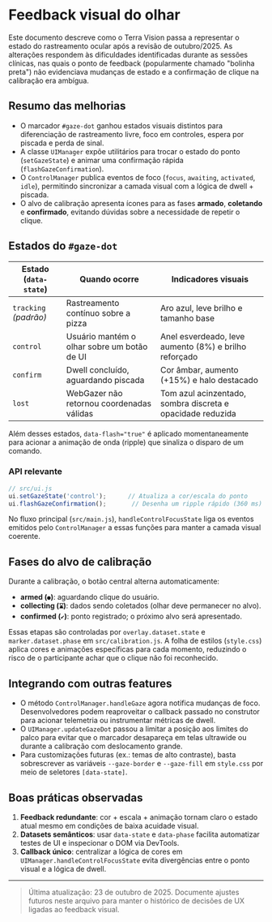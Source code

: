 # Feedback visual do olhar

Este documento descreve como o Terra Vision passa a representar o estado do rastreamento ocular após a revisão de outubro/2025. As alterações respondem às dificuldades identificadas durante as sessões clínicas, nas quais o ponto de feedback (popularmente chamado "bolinha preta") não evidenciava mudanças de estado e a confirmação de clique na calibração era ambígua.

## Resumo das melhorias

- O marcador `#gaze-dot` ganhou estados visuais distintos para diferenciação de rastreamento livre, foco em controles, espera por piscada e perda de sinal.
- A classe `UIManager` expõe utilitários para trocar o estado do ponto (`setGazeState`) e animar uma confirmação rápida (`flashGazeConfirmation`).
- O `ControlManager` publica eventos de foco (`focus`, `awaiting`, `activated`, `idle`), permitindo sincronizar a camada visual com a lógica de dwell + piscada.
- O alvo de calibração apresenta ícones para as fases **armado**, **coletando** e **confirmado**, evitando dúvidas sobre a necessidade de repetir o clique.

## Estados do `#gaze-dot`

| Estado (`data-state`) | Quando ocorre | Indicadores visuais |
| --- | --- | --- |
| `tracking` *(padrão)* | Rastreamento contínuo sobre a pizza | Aro azul, leve brilho e tamanho base |
| `control` | Usuário mantém o olhar sobre um botão de UI | Anel esverdeado, leve aumento (8%) e brilho reforçado |
| `confirm` | Dwell concluído, aguardando piscada | Cor âmbar, aumento (+15%) e halo destacado |
| `lost` | WebGazer não retornou coordenadas válidas | Tom azul acinzentado, sombra discreta e opacidade reduzida |

Além desses estados, `data-flash="true"` é aplicado momentaneamente para acionar a animação de onda (ripple) que sinaliza o disparo de um comando.

### API relevante

```javascript
// src/ui.js
ui.setGazeState('control');      // Atualiza a cor/escala do ponto
ui.flashGazeConfirmation();       // Desenha um ripple rápido (360 ms)
```

No fluxo principal (`src/main.js`), `handleControlFocusState` liga os eventos emitidos pelo `ControlManager` a essas funções para manter a camada visual coerente.

## Fases do alvo de calibração

Durante a calibração, o botão central alterna automaticamente:

- **armed (`●`)**: aguardando clique do usuário.
- **collecting (`⌛`)**: dados sendo coletados (olhar deve permanecer no alvo).
- **confirmed (`✔`)**: ponto registrado; o próximo alvo será apresentado.

Essas etapas são controladas por `overlay.dataset.state` e `marker.dataset.phase` em `src/calibration.js`. A folha de estilos (`style.css`) aplica cores e animações específicas para cada momento, reduzindo o risco de o participante achar que o clique não foi reconhecido.

## Integrando com outras features

- O método `ControlManager.handleGaze` agora notifica mudanças de foco. Desenvolvedores podem reaproveitar o callback passado no construtor para acionar telemetria ou instrumentar métricas de dwell.
- O `UIManager.updateGazeDot` passou a limitar a posição aos limites do palco para evitar que o marcador desapareça em telas ultrawide ou durante a calibração com deslocamento grande.
- Para customizações futuras (ex.: temas de alto contraste), basta sobrescrever as variáveis `--gaze-border` e `--gaze-fill` em `style.css` por meio de seletores `[data-state]`.

## Boas práticas observadas

1. **Feedback redundante**: cor + escala + animação tornam claro o estado atual mesmo em condições de baixa acuidade visual.
2. **Datasets semânticos**: usar `data-state` e `data-phase` facilita automatizar testes de UI e inspecionar o DOM via DevTools.
3. **Callback único**: centralizar a lógica de cores em `UIManager.handleControlFocusState` evita divergências entre o ponto visual e a lógica de dwell.

---

> Última atualização: 23 de outubro de 2025. Documente ajustes futuros neste arquivo para manter o histórico de decisões de UX ligadas ao feedback visual.
